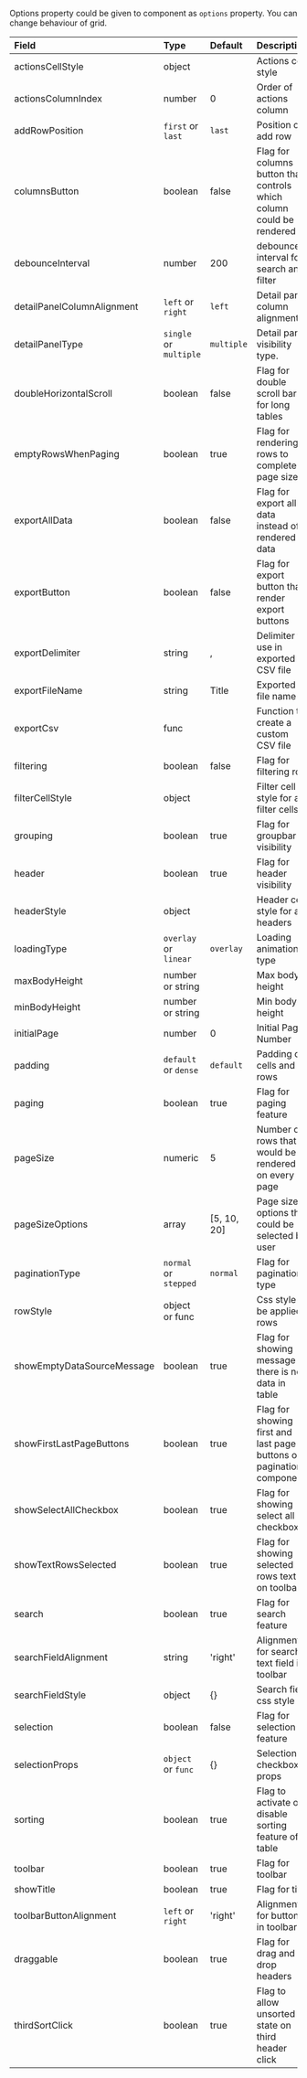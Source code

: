 Options property could be given to component as `options` property. You can change behaviour of grid.

| Field                      | Type                   | Default       | Description                                                                       |
|:---------------------------|:-----------------------|:--------------|:----------------------------------------------------------------------------------|
| actionsCellStyle           | object                 |               | Actions cell style                                                                |
| actionsColumnIndex         | number                 | 0             | Order of actions column                                                           |
| addRowPosition             | `first` or `last`      | `last`        | Position of add row                                                               |
| columnsButton              | boolean                | false         | Flag for columns button that controls which column could be rendered              |
| debounceInterval           | number                 | 200           | debounce interval for search and filter                                           |
| detailPanelColumnAlignment | `left` or `right`      | `left`        | Detail panel column alignment.                                                    |
| detailPanelType            | `single` or `multiple` | `multiple`    | Detail panel visibility type.                                                     |
| doubleHorizontalScroll     | boolean                | false         | Flag for double scroll bar for long tables                                        |
| emptyRowsWhenPaging        | boolean                | true          | Flag for rendering rows to complete page size                                     |
| exportAllData              | boolean                | false         | Flag for export all data instead of rendered data                                 |
| exportButton               | boolean                | false         | Flag for export button that render export buttons                                 |
| exportDelimiter            | string                 | ,             | Delimiter to use in exported CSV file                                             |
| exportFileName             | string                 | Title         | Exported file name                                                                |
| exportCsv                  | func                   |               | Function to create a custom CSV file                                              |
| filtering                  | boolean                | false         | Flag for filtering row                                                            |
| filterCellStyle            | object                 |               | Filter cell style for all filter cells                                            |
| grouping                   | boolean                | true          | Flag for groupbar visibility                                                      |
| header                     | boolean                | true          | Flag for header visibility                                                        |
| headerStyle                | object                 |               | Header cell style for all headers                                                 |
| loadingType                | `overlay` or `linear`  | `overlay`     | Loading animation type                                                            |
| maxBodyHeight              | number or string       |               | Max body height                                                                   |
| minBodyHeight              | number or string       |               | Min body height                                                                   |
| initialPage                | number                 | 0             | Initial Page Number                                                               |
| padding                    | `default` or `dense`   | `default`     | Padding of cells and rows                                                         |
| paging                     | boolean                | true          | Flag for paging feature                                                           |
| pageSize                   | numeric                | 5             | Number of rows that would be rendered on every page                               |
| pageSizeOptions            | array                  | [5, 10, 20]   | Page size options that could be selected by user                                  |
| paginationType             | `normal` or `stepped`  | `normal`      | Flag for pagination type                                                          |
| rowStyle                   | object or func         |               | Css style to be applied rows                                                      |
| showEmptyDataSourceMessage | boolean                | true          | Flag for showing message if there is no data in table                             |
| showFirstLastPageButtons   | boolean                | true          | Flag for showing first and last page buttons on pagination component              |
| showSelectAllCheckbox      | boolean                | true          | Flag for showing select all checkbox                                              |
| showTextRowsSelected       | boolean                | true          | Flag for showing selected rows text on toolbar                                    |
| search                     | boolean                | true          | Flag for search feature                                                           |
| searchFieldAlignment       | string                 | 'right'       | Alignment for search text field in toolbar                                        |
| searchFieldStyle           | object                 | {}            | Search field css style                                                            |
| selection                  | boolean                | false         | Flag for selection feature                                                        |
| selectionProps             | `object` or `func`     | {}            | Selection checkbox props                                                          |
| sorting                    | boolean                | true          | Flag to activate or disable sorting feature of table                              |
| toolbar                    | boolean                | true          | Flag for toolbar                                                                  |
| showTitle                  | boolean                | true          | Flag for title                                                                    |
| toolbarButtonAlignment     | `left` or `right`      | 'right'       | Alignment for buttons in toolbar                                                  |
| draggable                  | boolean                | true          | Flag for drag and drop headers                                                    |
| thirdSortClick             | boolean                | true          | Flag to allow unsorted state on third header click                                |
